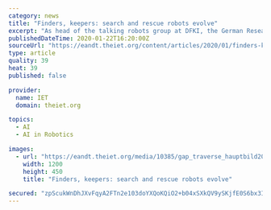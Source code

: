 ```yaml
---
category: news
title: "Finders, keepers: search and rescue robots evolve"
excerpt: "As head of the talking robots group at DFKI, the German Research Centre for Artificial Intelligence, she’d been called at short notice to use her experimental robot technology to help in the wake of the earthquake, which devastated a line of hilltop towns and villages in central Italy, killing 295 people and leaving 4,000 homeless."
publishedDateTime: 2020-01-22T16:20:00Z
sourceUrl: "https://eandt.theiet.org/content/articles/2020/01/finders-keepers-search-and-rescue-robots-evolve/"
type: article
quality: 39
heat: 39
published: false

provider:
  name: IET
  domain: theiet.org

topics:
  - AI
  - AI in Robotics

images:
  - url: "https://eandt.theiet.org/media/10385/gap_traverse_hauptbild2018-12-11-11-14-16_2713967498961170781.jpg?crop=0.0000000000000013895057943753,0.13416666666666685,0,0.37364583333333246&cropmode=percentage&width=1200&height=450&rnd=132241681520000000"
    width: 1200
    height: 450
    title: "Finders, keepers: search and rescue robots evolve"

secured: "zpScukWnDhJXvFqyA2FTn2e103doYXQoKQiO2+b04xSXkQV9ySKjfE0S6bx3INEoSjkYwY8QbfJw7AgtFasjm4rVdYm0wAK9mBdPlGraSw9uXoY8vsS4WOK2+kOzgtsb0FzLVF29mmo0mW99m5CKyokmjTDdVoKqvNiM9nS2Ip4HS+AnJso7/E5iZmG4//JFm55FgbjLBiUHxOgpaHmKhcEHFufJaPBuFxfLNZWrFSn5AlDmlZGAH4qzjvoYrxESYcy4QZAUt1AGiMqwfKDdyaRZHtr1w9vPykTlSVPPmTA=;xthhLIjt8U9E1KM94toSvg=="
---
```


